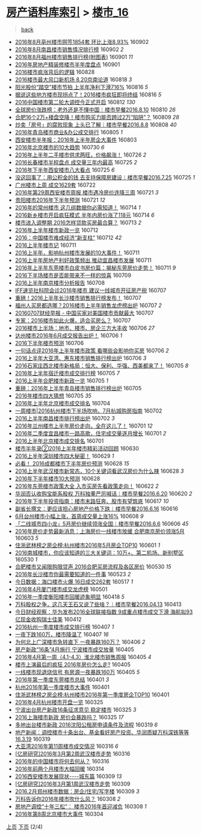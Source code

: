 [房产语料库索引](../../README.md)  > [楼市_16](楼市_16.md)
====
> [back](../README.md)

- [2016年8月亳州楼市网签1854套 环比上涨8.93%](http://jkwz.applinzi.com/ittc/6873295537364796420.html#2016%E5%B9%B48%E6%9C%88%E4%BA%B3%E5%B7%9E%E6%A5%BC%E5%B8%82%E7%BD%91%E7%AD%BE1854%E5%A5%97+%E7%8E%AF%E6%AF%94%E4%B8%8A%E6%B6%A88.93%25) 160902  
- [2016年8月南昌楼市销售情况排行榜](http://jkwz.applinzi.com/ittc/6873292272988324868.html#2016%E5%B9%B48%E6%9C%88%E5%8D%97%E6%98%8C%E6%A5%BC%E5%B8%82%E9%94%80%E5%94%AE%E6%83%85%E5%86%B5%E6%8E%92%E8%A1%8C%E6%A6%9C) 160902 *2* 
- [2016年8月福州楼市销售排行榜(附图表)](http://jkwz.applinzi.com/ittc/6872951433716040708.html#2016%E5%B9%B48%E6%9C%88%E7%A6%8F%E5%B7%9E%E6%A5%BC%E5%B8%82%E9%94%80%E5%94%AE%E6%8E%92%E8%A1%8C%E6%A6%9C%28%E9%99%84%E5%9B%BE%E8%A1%A8%29) 160901 *11* 
- [2016年房地产精装修楼市半年度盘点](http://jkwz.applinzi.com/ittc/6872917116520498181.html#2016%E5%B9%B4%E6%88%BF%E5%9C%B0%E4%BA%A7%E7%B2%BE%E8%A3%85%E4%BF%AE%E6%A5%BC%E5%B8%82%E5%8D%8A%E5%B9%B4%E5%BA%A6%E7%9B%98%E7%82%B9) 160901  
- [2016楼市疯涨背后的逻辑](http://jkwz.applinzi.com/ittc/6871320883314033669.html#2016%E6%A5%BC%E5%B8%82%E7%96%AF%E6%B6%A8%E8%83%8C%E5%90%8E%E7%9A%84%E9%80%BB%E8%BE%91) 160828  
- [2016楼市最大风口新机场   8.20京南论道](http://jkwz.applinzi.com/ittc/6867698677371634693.html#2016%E6%A5%BC%E5%B8%82%E6%9C%80%E5%A4%A7%E9%A3%8E%E5%8F%A3%E6%96%B0%E6%9C%BA%E5%9C%BA+++8.20%E4%BA%AC%E5%8D%97%E8%AE%BA%E9%81%93) 160818 *3* 
- [阳光股份“踏空”楼市节拍 上半年净利下滑716%](http://jkwz.applinzi.com/ittc/6867079532275827717.html#%E9%98%B3%E5%85%89%E8%82%A1%E4%BB%BD%E2%80%9C%E8%B8%8F%E7%A9%BA%E2%80%9D%E6%A5%BC%E5%B8%82%E8%8A%82%E6%8B%8D+%E4%B8%8A%E5%8D%8A%E5%B9%B4%E5%87%80%E5%88%A9%E4%B8%8B%E6%BB%91716%25) 160816 *5* 
- [据说这些地方楼市现拐点了！2016楼市疯狂即将终结](http://jkwz.applinzi.com/ittc/6866878900793246724.html#%E6%8D%AE%E8%AF%B4%E8%BF%99%E4%BA%9B%E5%9C%B0%E6%96%B9%E6%A5%BC%E5%B8%82%E7%8E%B0%E6%8B%90%E7%82%B9%E4%BA%86%EF%BC%812016%E6%A5%BC%E5%B8%82%E7%96%AF%E7%8B%82%E5%8D%B3%E5%B0%86%E7%BB%88%E7%BB%93) 160816 *5* 
- [2016中国楼市第二轮大调控今正式开启](http://jkwz.applinzi.com/ittc/6865495085021660164.html#2016%E4%B8%AD%E5%9B%BD%E6%A5%BC%E5%B8%82%E7%AC%AC%E4%BA%8C%E8%BD%AE%E5%A4%A7%E8%B0%83%E6%8E%A7%E4%BB%8A%E6%AD%A3%E5%BC%8F%E5%BC%80%E5%90%AF) 160812 *130* 
- [全球房价涨跌榜：老外还是不懂中国︱楼市早餐2016.8.10](http://jkwz.applinzi.com/ittc/6864619607968711684.html#%E5%85%A8%E7%90%83%E6%88%BF%E4%BB%B7%E6%B6%A8%E8%B7%8C%E6%A6%9C%EF%BC%9A%E8%80%81%E5%A4%96%E8%BF%98%E6%98%AF%E4%B8%8D%E6%87%82%E4%B8%AD%E5%9B%BD%EF%B8%B1%E6%A5%BC%E5%B8%82%E6%97%A9%E9%A4%902016.8.10) 160810 *26* 
- [合肥16个2万+楼盘空降！楼市购买力能否跨过2万“陷阱”？](http://jkwz.applinzi.com/ittc/6864277247015519237.html#%E5%90%88%E8%82%A516%E4%B8%AA2%E4%B8%87%2B%E6%A5%BC%E7%9B%98%E7%A9%BA%E9%99%8D%EF%BC%81%E6%A5%BC%E5%B8%82%E8%B4%AD%E4%B9%B0%E5%8A%9B%E8%83%BD%E5%90%A6%E8%B7%A8%E8%BF%872%E4%B8%87%E2%80%9C%E9%99%B7%E9%98%B1%E2%80%9D%EF%BC%9F) 160809 *28* 
- [炒卖「房号」的腐败现象 上头已了解︱楼市早餐2016.8.8](http://jkwz.applinzi.com/ittc/6863895516341076996.html#%E7%82%92%E5%8D%96%E3%80%8C%E6%88%BF%E5%8F%B7%E3%80%8D%E7%9A%84%E8%85%90%E8%B4%A5%E7%8E%B0%E8%B1%A1+%E4%B8%8A%E5%A4%B4%E5%B7%B2%E4%BA%86%E8%A7%A3%EF%B8%B1%E6%A5%BC%E5%B8%82%E6%97%A9%E9%A4%902016.8.8) 160808 *40* 
- [2016年青岛楼市商业&amp;办公成交排行](http://jkwz.applinzi.com/ittc/6862875929201869828.html#2016%E5%B9%B4%E9%9D%92%E5%B2%9B%E6%A5%BC%E5%B8%82%E5%95%86%E4%B8%9A%26amp%3B%E5%8A%9E%E5%85%AC%E6%88%90%E4%BA%A4%E6%8E%92%E8%A1%8C) 160805 *1* 
- [西安楼市半年报：2016年上半年房企大事件](http://jkwz.applinzi.com/ittc/6862059292634645508.html#%E8%A5%BF%E5%AE%89%E6%A5%BC%E5%B8%82%E5%8D%8A%E5%B9%B4%E6%8A%A5%EF%BC%9A2016%E5%B9%B4%E4%B8%8A%E5%8D%8A%E5%B9%B4%E6%88%BF%E4%BC%81%E5%A4%A7%E4%BA%8B%E4%BB%B6) 160803  
- [2016年北京楼市的10大趋势](http://jkwz.applinzi.com/ittc/6860600689050518533.html#2016%E5%B9%B4%E5%8C%97%E4%BA%AC%E6%A5%BC%E5%B8%82%E7%9A%8410%E5%A4%A7%E8%B6%8B%E5%8A%BF) 160730 *6* 
- [2016年上半年二手楼市供求两旺，价格飙涨！](http://jkwz.applinzi.com/ittc/6859183490318468100.html#2016%E5%B9%B4%E4%B8%8A%E5%8D%8A%E5%B9%B4%E4%BA%8C%E6%89%8B%E6%A5%BC%E5%B8%82%E4%BE%9B%E6%B1%82%E4%B8%A4%E6%97%BA%EF%BC%8C%E4%BB%B7%E6%A0%BC%E9%A3%99%E6%B6%A8%EF%BC%81) 160726 *2* 
- [2016长春楼市半程盘点 成交量三年内最高](http://jkwz.applinzi.com/ittc/6858791076021928965.html#2016%E9%95%BF%E6%98%A5%E6%A5%BC%E5%B8%82%E5%8D%8A%E7%A8%8B%E7%9B%98%E7%82%B9+%E6%88%90%E4%BA%A4%E9%87%8F%E4%B8%89%E5%B9%B4%E5%86%85%E6%9C%80%E9%AB%98) 160725 *2* 
- [2016年下半年西安楼市八大看点](http://jkwz.applinzi.com/ittc/6858740516895851524.html#2016%E5%B9%B4%E4%B8%8B%E5%8D%8A%E5%B9%B4%E8%A5%BF%E5%AE%89%E6%A5%BC%E5%B8%82%E5%85%AB%E5%A4%A7%E7%9C%8B%E7%82%B9) 160725 *6* 
- [没这回事了：用公积金的钱 去支持保障房建设︱楼市早餐2016.7.25](http://jkwz.applinzi.com/ittc/6858676260162765829.html#%E6%B2%A1%E8%BF%99%E5%9B%9E%E4%BA%8B%E4%BA%86%EF%BC%9A%E7%94%A8%E5%85%AC%E7%A7%AF%E9%87%91%E7%9A%84%E9%92%B1+%E5%8E%BB%E6%94%AF%E6%8C%81%E4%BF%9D%E9%9A%9C%E6%88%BF%E5%BB%BA%E8%AE%BE%EF%B8%B1%E6%A5%BC%E5%B8%82%E6%97%A9%E9%A4%902016.7.25) 160725 *1* 
- [广州楼市上周 成交1629套](http://jkwz.applinzi.com/ittc/6857530895174730756.html#%E5%B9%BF%E5%B7%9E%E6%A5%BC%E5%B8%82%E4%B8%8A%E5%91%A8+%E6%88%90%E4%BA%A41629%E5%A5%97) 160722  
- [2016年第29周西安楼市周报 楼市遇冷房价连降三周](http://jkwz.applinzi.com/ittc/6857372216815256581.html#2016%E5%B9%B4%E7%AC%AC29%E5%91%A8%E8%A5%BF%E5%AE%89%E6%A5%BC%E5%B8%82%E5%91%A8%E6%8A%A5+%E6%A5%BC%E5%B8%82%E9%81%87%E5%86%B7%E6%88%BF%E4%BB%B7%E8%BF%9E%E9%99%8D%E4%B8%89%E5%91%A8) 160721 *3* 
- [贵阳楼市2016年下半年预测](http://jkwz.applinzi.com/ittc/6857337254137299972.html#%E8%B4%B5%E9%98%B3%E6%A5%BC%E5%B8%822016%E5%B9%B4%E4%B8%8B%E5%8D%8A%E5%B9%B4%E9%A2%84%E6%B5%8B) 160721 *12* 
- [2016年的常州楼市 这几组数据你必需知道！](http://jkwz.applinzi.com/ittc/6854648115868730372.html#2016%E5%B9%B4%E7%9A%84%E5%B8%B8%E5%B7%9E%E6%A5%BC%E5%B8%82+%E8%BF%99%E5%87%A0%E7%BB%84%E6%95%B0%E6%8D%AE%E4%BD%A0%E5%BF%85%E9%9C%80%E7%9F%A5%E9%81%93%EF%BC%81) 160714 *1* 
- [2016新乡楼市开启疯狂模式 半年内房价涨了118元](http://jkwz.applinzi.com/ittc/6854650109949903876.html#2016%E6%96%B0%E4%B9%A1%E6%A5%BC%E5%B8%82%E5%BC%80%E5%90%AF%E7%96%AF%E7%8B%82%E6%A8%A1%E5%BC%8F+%E5%8D%8A%E5%B9%B4%E5%86%85%E6%88%BF%E4%BB%B7%E6%B6%A8%E4%BA%86118%E5%85%83) 160714 *6* 
- [楼市进入调整期 2016怎样贷款买房最合算？](http://jkwz.applinzi.com/ittc/6854405961661547525.html#%E6%A5%BC%E5%B8%82%E8%BF%9B%E5%85%A5%E8%B0%83%E6%95%B4%E6%9C%9F+2016%E6%80%8E%E6%A0%B7%E8%B4%B7%E6%AC%BE%E4%B9%B0%E6%88%BF%E6%9C%80%E5%90%88%E7%AE%97%EF%BC%9F) 160713 *2* 
- [2016年上半年楼市新政一览](http://jkwz.applinzi.com/ittc/6854028177344824325.html#2016%E5%B9%B4%E4%B8%8A%E5%8D%8A%E5%B9%B4%E6%A5%BC%E5%B8%82%E6%96%B0%E6%94%BF%E4%B8%80%E8%A7%88) 160712  
- [2016：中国楼市难成经济“新支柱”](http://jkwz.applinzi.com/ittc/6849489598828512261.html#2016%EF%BC%9A%E4%B8%AD%E5%9B%BD%E6%A5%BC%E5%B8%82%E9%9A%BE%E6%88%90%E7%BB%8F%E6%B5%8E%E2%80%9C%E6%96%B0%E6%94%AF%E6%9F%B1%E2%80%9D) 160712 *42* 
- [2016上半年楼市记](http://jkwz.applinzi.com/ittc/6853550738172806148.html#2016%E4%B8%8A%E5%8D%8A%E5%B9%B4%E6%A5%BC%E5%B8%82%E8%AE%B0) 160711  
- [2016上半年，影响杭州楼市发展的10大事件！](http://jkwz.applinzi.com/ittc/6853667036835873796.html#2016%E4%B8%8A%E5%8D%8A%E5%B9%B4%EF%BC%8C%E5%BD%B1%E5%93%8D%E6%9D%AD%E5%B7%9E%E6%A5%BC%E5%B8%82%E5%8F%91%E5%B1%95%E7%9A%8410%E5%A4%A7%E4%BA%8B%E4%BB%B6%EF%BC%81) 160711  
- [2016上半年房地产利好政策频出 推动宜昌楼市发展](http://jkwz.applinzi.com/ittc/6853620733082862597.html#2016%E4%B8%8A%E5%8D%8A%E5%B9%B4%E6%88%BF%E5%9C%B0%E4%BA%A7%E5%88%A9%E5%A5%BD%E6%94%BF%E7%AD%96%E9%A2%91%E5%87%BA+%E6%8E%A8%E5%8A%A8%E5%AE%9C%E6%98%8C%E6%A5%BC%E5%B8%82%E5%8F%91%E5%B1%95) 160711  
- [2016年上半年东莞楼市白皮书房价篇：揭秘东莞房价走势！](http://jkwz.applinzi.com/ittc/6853531565732398085.html#2016%E5%B9%B4%E4%B8%8A%E5%8D%8A%E5%B9%B4%E4%B8%9C%E8%8E%9E%E6%A5%BC%E5%B8%82%E7%99%BD%E7%9A%AE%E4%B9%A6%E6%88%BF%E4%BB%B7%E7%AF%87%EF%BC%9A%E6%8F%AD%E7%A7%98%E4%B8%9C%E8%8E%9E%E6%88%BF%E4%BB%B7%E8%B5%B0%E5%8A%BF%EF%BC%81) 160711 *9* 
- [2016下半场楼市是否能带来不一样的惊喜](http://jkwz.applinzi.com/ittc/6852439523749004292.html#2016%E4%B8%8B%E5%8D%8A%E5%9C%BA%E6%A5%BC%E5%B8%82%E6%98%AF%E5%90%A6%E8%83%BD%E5%B8%A6%E6%9D%A5%E4%B8%8D%E4%B8%80%E6%A0%B7%E7%9A%84%E6%83%8A%E5%96%9C) 160709  
- [2016上半年南京楼市分析报告](http://jkwz.applinzi.com/ittc/6852424324090430469.html#2016%E4%B8%8A%E5%8D%8A%E5%B9%B4%E5%8D%97%E4%BA%AC%E6%A5%BC%E5%B8%82%E5%88%86%E6%9E%90%E6%8A%A5%E5%91%8A) 160708  
- [IFF速览社科院会诊2016年楼市 建议一线城市开征房产税](http://jkwz.applinzi.com/ittc/6852172619474011141.html#IFF%E9%80%9F%E8%A7%88%E7%A4%BE%E7%A7%91%E9%99%A2%E4%BC%9A%E8%AF%8A2016%E5%B9%B4%E6%A5%BC%E5%B8%82+%E5%BB%BA%E8%AE%AE%E4%B8%80%E7%BA%BF%E5%9F%8E%E5%B8%82%E5%BC%80%E5%BE%81%E6%88%BF%E4%BA%A7%E7%A8%8E) 160707  
- [重磅！2016上半年长沙楼市销售排行榜发布！](http://jkwz.applinzi.com/ittc/6852142866541052932.html#%E9%87%8D%E7%A3%85%EF%BC%812016%E4%B8%8A%E5%8D%8A%E5%B9%B4%E9%95%BF%E6%B2%99%E6%A5%BC%E5%B8%82%E9%94%80%E5%94%AE%E6%8E%92%E8%A1%8C%E6%A6%9C%E5%8F%91%E5%B8%83%EF%BC%81) 160707  
- [福州人买房都选哪？2016楼市上半年销售龙虎榜出炉](http://jkwz.applinzi.com/ittc/6852095020303385605.html#%E7%A6%8F%E5%B7%9E%E4%BA%BA%E4%B9%B0%E6%88%BF%E9%83%BD%E9%80%89%E5%93%AA%EF%BC%9F2016%E6%A5%BC%E5%B8%82%E4%B8%8A%E5%8D%8A%E5%B9%B4%E9%94%80%E5%94%AE%E9%BE%99%E8%99%8E%E6%A6%9C%E5%87%BA%E7%82%89) 160707 *2* 
- [20160707财经早报 - 中国买家对美国楼市贡献最大](http://jkwz.applinzi.com/ittc/6852058368008782852.html#20160707%E8%B4%A2%E7%BB%8F%E6%97%A9%E6%8A%A5+-+%E4%B8%AD%E5%9B%BD%E4%B9%B0%E5%AE%B6%E5%AF%B9%E7%BE%8E%E5%9B%BD%E6%A5%BC%E5%B8%82%E8%B4%A1%E7%8C%AE%E6%9C%80%E5%A4%A7) 160707  
- [专家：2016楼市如此火爆，适合买房么？](http://jkwz.applinzi.com/ittc/6852053508752409604.html#%E4%B8%93%E5%AE%B6%EF%BC%9A2016%E6%A5%BC%E5%B8%82%E5%A6%82%E6%AD%A4%E7%81%AB%E7%88%86%EF%BC%8C%E9%80%82%E5%90%88%E4%B9%B0%E6%88%BF%E4%B9%88%EF%BC%9F) 160707  
- [2016楼市上半场：地市、楼市、房企三方大丰收](http://jkwz.applinzi.com/ittc/6851817438622254085.html#2016%E6%A5%BC%E5%B8%82%E4%B8%8A%E5%8D%8A%E5%9C%BA%EF%BC%9A%E5%9C%B0%E5%B8%82%E3%80%81%E6%A5%BC%E5%B8%82%E3%80%81%E6%88%BF%E4%BC%81%E4%B8%89%E6%96%B9%E5%A4%A7%E4%B8%B0%E6%94%B6) 160706 *27* 
- [达州楼市2016年6月成交报告出炉！](http://jkwz.applinzi.com/ittc/6851766568425620485.html#%E8%BE%BE%E5%B7%9E%E6%A5%BC%E5%B8%822016%E5%B9%B46%E6%9C%88%E6%88%90%E4%BA%A4%E6%8A%A5%E5%91%8A%E5%87%BA%E7%82%89%EF%BC%81) 160706 *1* 
- [2016下半年楼市预测](http://jkwz.applinzi.com/ittc/6851707973843551237.html#2016%E4%B8%8B%E5%8D%8A%E5%B9%B4%E6%A5%BC%E5%B8%82%E9%A2%84%E6%B5%8B) 160706  
- [一句话点评2016年上半年楼市政策 看哪些会影响你买房](http://jkwz.applinzi.com/ittc/6851670087295304709.html#%E4%B8%80%E5%8F%A5%E8%AF%9D%E7%82%B9%E8%AF%842016%E5%B9%B4%E4%B8%8A%E5%8D%8A%E5%B9%B4%E6%A5%BC%E5%B8%82%E6%94%BF%E7%AD%96+%E7%9C%8B%E5%93%AA%E4%BA%9B%E4%BC%9A%E5%BD%B1%E5%93%8D%E4%BD%A0%E4%B9%B0%E6%88%BF) 160706 *2* 
- [2016上半年大亚湾、惠东楼市销售排行榜出炉](http://jkwz.applinzi.com/ittc/6851657432346133508.html#2016%E4%B8%8A%E5%8D%8A%E5%B9%B4%E5%A4%A7%E4%BA%9A%E6%B9%BE%E3%80%81%E6%83%A0%E4%B8%9C%E6%A5%BC%E5%B8%82%E9%94%80%E5%94%AE%E6%8E%92%E8%A1%8C%E6%A6%9C%E5%87%BA%E7%82%89) 160706 *3* 
- [2016石家庄西北楼市新格局：恒大、保利、华强、西美都来了！](http://jkwz.applinzi.com/ittc/6851452063619482628.html#2016%E7%9F%B3%E5%AE%B6%E5%BA%84%E8%A5%BF%E5%8C%97%E6%A5%BC%E5%B8%82%E6%96%B0%E6%A0%BC%E5%B1%80%EF%BC%9A%E6%81%92%E5%A4%A7%E3%80%81%E4%BF%9D%E5%88%A9%E3%80%81%E5%8D%8E%E5%BC%BA%E3%80%81%E8%A5%BF%E7%BE%8E%E9%83%BD%E6%9D%A5%E4%BA%86%EF%BC%81) 160705 *8* 
- [2016年上半年宿迁楼市成交排行榜](http://jkwz.applinzi.com/ittc/6851384823725425669.html#2016%E5%B9%B4%E4%B8%8A%E5%8D%8A%E5%B9%B4%E5%AE%BF%E8%BF%81%E6%A5%BC%E5%B8%82%E6%88%90%E4%BA%A4%E6%8E%92%E8%A1%8C%E6%A6%9C) 160705 *7* 
- [2016上半年合肥楼市新政一览](http://jkwz.applinzi.com/ittc/6851352014805795845.html#2016%E4%B8%8A%E5%8D%8A%E5%B9%B4%E5%90%88%E8%82%A5%E6%A5%BC%E5%B8%82%E6%96%B0%E6%94%BF%E4%B8%80%E8%A7%88) 160705 *1* 
- [重磅：2016年上半年青岛楼市销售排行榜出炉](http://jkwz.applinzi.com/ittc/6851308118310650884.html#%E9%87%8D%E7%A3%85%EF%BC%9A2016%E5%B9%B4%E4%B8%8A%E5%8D%8A%E5%B9%B4%E9%9D%92%E5%B2%9B%E6%A5%BC%E5%B8%82%E9%94%80%E5%94%AE%E6%8E%92%E8%A1%8C%E6%A6%9C%E5%87%BA%E7%82%89) 160705  
- [2016年楼市四大猜想](http://jkwz.applinzi.com/ittc/6851294174531552261.html#2016%E5%B9%B4%E6%A5%BC%E5%B8%82%E5%9B%9B%E5%A4%A7%E7%8C%9C%E6%83%B3) 160705 *35* 
- [2016年上半年北京楼市成交排名](http://jkwz.applinzi.com/ittc/6851066366177838085.html#2016%E5%B9%B4%E4%B8%8A%E5%8D%8A%E5%B9%B4%E5%8C%97%E4%BA%AC%E6%A5%BC%E5%B8%82%E6%88%90%E4%BA%A4%E6%8E%92%E5%90%8D) 160704  
- [一周楼市|2016杭州楼市下半场吹响，7月杭城购房指南](http://jkwz.applinzi.com/ittc/6850397473557971973.html#%E4%B8%80%E5%91%A8%E6%A5%BC%E5%B8%82%7C2016%E6%9D%AD%E5%B7%9E%E6%A5%BC%E5%B8%82%E4%B8%8B%E5%8D%8A%E5%9C%BA%E5%90%B9%E5%93%8D%EF%BC%8C7%E6%9C%88%E6%9D%AD%E5%9F%8E%E8%B4%AD%E6%88%BF%E6%8C%87%E5%8D%97) 160702  
- [2016上半年南昌楼市排行榜出炉](http://jkwz.applinzi.com/ittc/6850247543606477829.html#2016%E4%B8%8A%E5%8D%8A%E5%B9%B4%E5%8D%97%E6%98%8C%E6%A5%BC%E5%B8%82%E6%8E%92%E8%A1%8C%E6%A6%9C%E5%87%BA%E7%82%89) 160702 *3* 
- [2016年兰州楼市上半年房价走向，全在这儿了！](http://jkwz.applinzi.com/ittc/6849942766746076164.html#2016%E5%B9%B4%E5%85%B0%E5%B7%9E%E6%A5%BC%E5%B8%82%E4%B8%8A%E5%8D%8A%E5%B9%B4%E6%88%BF%E4%BB%B7%E8%B5%B0%E5%90%91%EF%BC%8C%E5%85%A8%E5%9C%A8%E8%BF%99%E5%84%BF%E4%BA%86%EF%BC%81) 160701 *12* 
- [2016年二季度宜昌楼市一路高歌，住宅成交量逐月增长](http://jkwz.applinzi.com/ittc/6849931384701060101.html#2016%E5%B9%B4%E4%BA%8C%E5%AD%A3%E5%BA%A6%E5%AE%9C%E6%98%8C%E6%A5%BC%E5%B8%82%E4%B8%80%E8%B7%AF%E9%AB%98%E6%AD%8C%EF%BC%8C%E4%BD%8F%E5%AE%85%E6%88%90%E4%BA%A4%E9%87%8F%E9%80%90%E6%9C%88%E5%A2%9E%E9%95%BF) 160701 *2* 
- [2016上半年北京楼市成交排名](http://jkwz.applinzi.com/ittc/6849850321937105925.html#2016%E4%B8%8A%E5%8D%8A%E5%B9%B4%E5%8C%97%E4%BA%AC%E6%A5%BC%E5%B8%82%E6%88%90%E4%BA%A4%E6%8E%92%E5%90%8D) 160701  
- [楼市半年录②2016上半年楼市精彩活动回顾](http://jkwz.applinzi.com/ittc/6849563762453120004.html#%E6%A5%BC%E5%B8%82%E5%8D%8A%E5%B9%B4%E5%BD%95%E2%91%A12016%E4%B8%8A%E5%8D%8A%E5%B9%B4%E6%A5%BC%E5%B8%82%E7%B2%BE%E5%BD%A9%E6%B4%BB%E5%8A%A8%E5%9B%9E%E9%A1%BE) 160630  
- [2016上半年深圳楼市四大秘密！](http://jkwz.applinzi.com/ittc/6849102523323122693.html#2016%E4%B8%8A%E5%8D%8A%E5%B9%B4%E6%B7%B1%E5%9C%B3%E6%A5%BC%E5%B8%82%E5%9B%9B%E5%A4%A7%E7%A7%98%E5%AF%86%EF%BC%81) 160629 *1* 
- [必看！ 2016成都楼市下半年房价预测](http://jkwz.applinzi.com/ittc/6848808390738052101.html#%E5%BF%85%E7%9C%8B%EF%BC%81+2016%E6%88%90%E9%83%BD%E6%A5%BC%E5%B8%82%E4%B8%8B%E5%8D%8A%E5%B9%B4%E6%88%BF%E4%BB%B7%E9%A2%84%E6%B5%8B) 160628 *15* 
- [2016上半年武汉楼市新常态，10个关键词看武汉房价为什么辣](http://jkwz.applinzi.com/ittc/6848698165137769477.html#2016%E4%B8%8A%E5%8D%8A%E5%B9%B4%E6%AD%A6%E6%B1%89%E6%A5%BC%E5%B8%82%E6%96%B0%E5%B8%B8%E6%80%81%EF%BC%8C10%E4%B8%AA%E5%85%B3%E9%94%AE%E8%AF%8D%E7%9C%8B%E6%AD%A6%E6%B1%89%E6%88%BF%E4%BB%B7%E4%B8%BA%E4%BB%80%E4%B9%88%E8%BE%A3) 160628 *3* 
- [2016年下半年楼市10大预测](http://jkwz.applinzi.com/ittc/6848695288486953989.html#2016%E5%B9%B4%E4%B8%8B%E5%8D%8A%E5%B9%B4%E6%A5%BC%E5%B8%8210%E5%A4%A7%E9%A2%84%E6%B5%8B) 160628  
- [2016年东莞楼市政策大全 入市买房先看政策走向！](http://jkwz.applinzi.com/ittc/6846573982496850948.html#2016%E5%B9%B4%E4%B8%9C%E8%8E%9E%E6%A5%BC%E5%B8%82%E6%94%BF%E7%AD%96%E5%A4%A7%E5%85%A8+%E5%85%A5%E5%B8%82%E4%B9%B0%E6%88%BF%E5%85%88%E7%9C%8B%E6%94%BF%E7%AD%96%E8%B5%B0%E5%90%91%EF%BC%81) 160622 *2* 
- [华润否认收购宝能系股权 万科独董严厉喊话︱楼市早餐2016.6.20](http://jkwz.applinzi.com/ittc/6845755535248589829.html#%E5%8D%8E%E6%B6%A6%E5%90%A6%E8%AE%A4%E6%94%B6%E8%B4%AD%E5%AE%9D%E8%83%BD%E7%B3%BB%E8%82%A1%E6%9D%83+%E4%B8%87%E7%A7%91%E7%8B%AC%E8%91%A3%E4%B8%A5%E5%8E%89%E5%96%8A%E8%AF%9D%EF%B8%B1%E6%A5%BC%E5%B8%82%E6%97%A9%E9%A4%902016.6.20) 160620 *2* 
- [2016年下半年投资指南：楼市末路狂奔、股市有望筑底](http://jkwz.applinzi.com/ittc/6844602666214491141.html#2016%E5%B9%B4%E4%B8%8B%E5%8D%8A%E5%B9%B4%E6%8A%95%E8%B5%84%E6%8C%87%E5%8D%97%EF%BC%9A%E6%A5%BC%E5%B8%82%E6%9C%AB%E8%B7%AF%E7%8B%82%E5%A5%94%E3%80%81%E8%82%A1%E5%B8%82%E6%9C%89%E6%9C%9B%E7%AD%91%E5%BA%95) 160617 *10* 
- [副省长撰文：更应该担心房地产价格下跌︱楼市早餐2016.6.16](http://jkwz.applinzi.com/ittc/6844215522560050181.html#%E5%89%AF%E7%9C%81%E9%95%BF%E6%92%B0%E6%96%87%EF%BC%9A%E6%9B%B4%E5%BA%94%E8%AF%A5%E6%8B%85%E5%BF%83%E6%88%BF%E5%9C%B0%E4%BA%A7%E4%BB%B7%E6%A0%BC%E4%B8%8B%E8%B7%8C%EF%B8%B1%E6%A5%BC%E5%B8%82%E6%97%A9%E9%A4%902016.6.16) 160616  
- [6月台州楼市小幅上涨，首周成交量上涨16%](http://jkwz.applinzi.com/ittc/6841017509742117893.html#6%E6%9C%88%E5%8F%B0%E5%B7%9E%E6%A5%BC%E5%B8%82%E5%B0%8F%E5%B9%85%E4%B8%8A%E6%B6%A8%EF%BC%8C%E9%A6%96%E5%91%A8%E6%88%90%E4%BA%A4%E9%87%8F%E4%B8%8A%E6%B6%A816%25) 160608 *9* 
- [「二线城市四小龙」5月房价继续领涨全国︱楼市早餐2016.6.6](http://jkwz.applinzi.com/ittc/6840489290601350149.html#%E3%80%8C%E4%BA%8C%E7%BA%BF%E5%9F%8E%E5%B8%82%E5%9B%9B%E5%B0%8F%E9%BE%99%E3%80%8D5%E6%9C%88%E6%88%BF%E4%BB%B7%E7%BB%A7%E7%BB%AD%E9%A2%86%E6%B6%A8%E5%85%A8%E5%9B%BD%EF%B8%B1%E6%A5%BC%E5%B8%82%E6%97%A9%E9%A4%902016.6.6) 160606 *45* 
- [2016年房价走势最新消息：上海房价一线楼市放缓 合肥南京房价领涨5月](http://jkwz.applinzi.com/ittc/6839452043496129541.html#2016%E5%B9%B4%E6%88%BF%E4%BB%B7%E8%B5%B0%E5%8A%BF%E6%9C%80%E6%96%B0%E6%B6%88%E6%81%AF%EF%BC%9A%E4%B8%8A%E6%B5%B7%E6%88%BF%E4%BB%B7%E4%B8%80%E7%BA%BF%E6%A5%BC%E5%B8%82%E6%94%BE%E7%BC%93+%E5%90%88%E8%82%A5%E5%8D%97%E4%BA%AC%E6%88%BF%E4%BB%B7%E9%A2%86%E6%B6%A85%E6%9C%88) 160603 *5* 
- [住浙武林榜之房企榜:杭州楼市2016年5月房企TOP10](http://jkwz.applinzi.com/ittc/6838578776400987140.html#%E4%BD%8F%E6%B5%99%E6%AD%A6%E6%9E%97%E6%A6%9C%E4%B9%8B%E6%88%BF%E4%BC%81%E6%A6%9C%3A%E6%9D%AD%E5%B7%9E%E6%A5%BC%E5%B8%822016%E5%B9%B45%E6%9C%88%E6%88%BF%E4%BC%81TOP10) 160601 *1* 
- [2016南城楼市，你应该知道的三大关键词：10万+、第二机场、新别墅区](http://jkwz.applinzi.com/ittc/6838033351675741188.html#2016%E5%8D%97%E5%9F%8E%E6%A5%BC%E5%B8%82%EF%BC%8C%E4%BD%A0%E5%BA%94%E8%AF%A5%E7%9F%A5%E9%81%93%E7%9A%84%E4%B8%89%E5%A4%A7%E5%85%B3%E9%94%AE%E8%AF%8D%EF%BC%9A10%E4%B8%87%2B%E3%80%81%E7%AC%AC%E4%BA%8C%E6%9C%BA%E5%9C%BA%E3%80%81%E6%96%B0%E5%88%AB%E5%A2%85%E5%8C%BA) 160530 *1* 
- [合肥楼市又闻限购限贷声 2016合肥买房流程及各区房价](http://jkwz.applinzi.com/ittc/6837978080450446340.html#%E5%90%88%E8%82%A5%E6%A5%BC%E5%B8%82%E5%8F%88%E9%97%BB%E9%99%90%E8%B4%AD%E9%99%90%E8%B4%B7%E5%A3%B0+2016%E5%90%88%E8%82%A5%E4%B9%B0%E6%88%BF%E6%B5%81%E7%A8%8B%E5%8F%8A%E5%90%84%E5%8C%BA%E6%88%BF%E4%BB%B7) 160530 *15* 
- [2016年长沙楼市你最需要知道的一件事](http://jkwz.applinzi.com/ittc/6835534578047255556.html#2016%E5%B9%B4%E9%95%BF%E6%B2%99%E6%A5%BC%E5%B8%82%E4%BD%A0%E6%9C%80%E9%9C%80%E8%A6%81%E7%9F%A5%E9%81%93%E7%9A%84%E4%B8%80%E4%BB%B6%E4%BA%8B) 160523 *2* 
- [今日数据：海口楼市火爆 16日成交262套](http://jkwz.applinzi.com/ittc/6833128541407151109.html#%E4%BB%8A%E6%97%A5%E6%95%B0%E6%8D%AE%EF%BC%9A%E6%B5%B7%E5%8F%A3%E6%A5%BC%E5%B8%82%E7%81%AB%E7%88%86+16%E6%97%A5%E6%88%90%E4%BA%A4262%E5%A5%97) 160517 *1* 
- [2016年4月厦门楼市成交龙虎榜](http://jkwz.applinzi.com/ittc/6827252703075763205.html#2016%E5%B9%B44%E6%9C%88%E5%8E%A6%E9%97%A8%E6%A5%BC%E5%B8%82%E6%88%90%E4%BA%A4%E9%BE%99%E8%99%8E%E6%A6%9C) 160501  
- [2016年一季度衡阳楼市回暖迹象明显](http://jkwz.applinzi.com/ittc/6822450658766488581.html#2016%E5%B9%B4%E4%B8%80%E5%AD%A3%E5%BA%A6%E8%A1%A1%E9%98%B3%E6%A5%BC%E5%B8%82%E5%9B%9E%E6%9A%96%E8%BF%B9%E8%B1%A1%E6%98%8E%E6%98%BE) 160418 *5* 
- [万科股权之争，这几天王石又说了些啥？︱楼市早餐2016.04.13](http://jkwz.applinzi.com/ittc/6820466927235236869.html#%E4%B8%87%E7%A7%91%E8%82%A1%E6%9D%83%E4%B9%8B%E4%BA%89%EF%BC%8C%E8%BF%99%E5%87%A0%E5%A4%A9%E7%8E%8B%E7%9F%B3%E5%8F%88%E8%AF%B4%E4%BA%86%E4%BA%9B%E5%95%A5%EF%BC%9F%EF%B8%B1%E6%A5%BC%E5%B8%82%E6%97%A9%E9%A4%902016.04.13) 160413  
- [今日财经观察：华为发布2016全球联接指数 9成重点楼市成交下滑 海航拟93亿现金收购瑞士佳美](http://jkwz.applinzi.com/ittc/6820108659614827525.html#%E4%BB%8A%E6%97%A5%E8%B4%A2%E7%BB%8F%E8%A7%82%E5%AF%9F%EF%BC%9A%E5%8D%8E%E4%B8%BA%E5%8F%91%E5%B8%832016%E5%85%A8%E7%90%83%E8%81%94%E6%8E%A5%E6%8C%87%E6%95%B0+9%E6%88%90%E9%87%8D%E7%82%B9%E6%A5%BC%E5%B8%82%E6%88%90%E4%BA%A4%E4%B8%8B%E6%BB%91+%E6%B5%B7%E8%88%AA%E6%8B%9F93%E4%BA%BF%E7%8E%B0%E9%87%91%E6%94%B6%E8%B4%AD%E7%91%9E%E5%A3%AB%E4%BD%B3%E7%BE%8E) 160412  
- [2016杭州一季度楼市成交排行榜](http://jkwz.applinzi.com/ittc/6818359105508869124.html#2016%E6%9D%AD%E5%B7%9E%E4%B8%80%E5%AD%A3%E5%BA%A6%E6%A5%BC%E5%B8%82%E6%88%90%E4%BA%A4%E6%8E%92%E8%A1%8C%E6%A6%9C) 160407 *1* 
- [一夜下跌160万，楼市降温了](http://jkwz.applinzi.com/ittc/6818297871803614212.html#%E4%B8%80%E5%A4%9C%E4%B8%8B%E8%B7%8C160%E4%B8%87%EF%BC%8C%E6%A5%BC%E5%B8%82%E9%99%8D%E6%B8%A9%E4%BA%86) 160407 *16* 
- [为何北上广深楼市急转直下 一夜暴跌160万？](http://jkwz.applinzi.com/ittc/6818001977480840196.html#%E4%B8%BA%E4%BD%95%E5%8C%97%E4%B8%8A%E5%B9%BF%E6%B7%B1%E6%A5%BC%E5%B8%82%E6%80%A5%E8%BD%AC%E7%9B%B4%E4%B8%8B+%E4%B8%80%E5%A4%9C%E6%9A%B4%E8%B7%8C160%E4%B8%87%EF%BC%9F) 160406 *2* 
- [房产新政“16条”4月施行 宁波楼市成交放量](http://jkwz.applinzi.com/ittc/6817596019516638213.html#%E6%88%BF%E4%BA%A7%E6%96%B0%E6%94%BF%E2%80%9C16%E6%9D%A1%E2%80%9D4%E6%9C%88%E6%96%BD%E8%A1%8C+%E5%AE%81%E6%B3%A2%E6%A5%BC%E5%B8%82%E6%88%90%E4%BA%A4%E6%94%BE%E9%87%8F) 160405  
- [2016年4月第一周（4.1-4.3）淮北楼市销售周报](http://jkwz.applinzi.com/ittc/6817648670027547652.html#2016%E5%B9%B44%E6%9C%88%E7%AC%AC%E4%B8%80%E5%91%A8%EF%BC%884.1-4.3%EF%BC%89%E6%B7%AE%E5%8C%97%E6%A5%BC%E5%B8%82%E9%94%80%E5%94%AE%E5%91%A8%E6%8A%A5) 160405 *4* 
- [楼市上演最后的疯狂 2016年房价怎么走?](http://jkwz.applinzi.com/ittc/6817615553963230212.html#%E6%A5%BC%E5%B8%82%E4%B8%8A%E6%BC%94%E6%9C%80%E5%90%8E%E7%9A%84%E7%96%AF%E7%8B%82+2016%E5%B9%B4%E6%88%BF%E4%BB%B7%E6%80%8E%E4%B9%88%E8%B5%B0%3F) 160405  
- [一线楼市现退烧信号 有房源一夜暴跌160万](http://jkwz.applinzi.com/ittc/6817542513539679236.html#%E4%B8%80%E7%BA%BF%E6%A5%BC%E5%B8%82%E7%8E%B0%E9%80%80%E7%83%A7%E4%BF%A1%E5%8F%B7+%E6%9C%89%E6%88%BF%E6%BA%90%E4%B8%80%E5%A4%9C%E6%9A%B4%E8%B7%8C160%E4%B8%87) 160405 *5* 
- [2016年第一季度东莞楼市总结](http://jkwz.applinzi.com/ittc/6816183106524431364.html#2016%E5%B9%B4%E7%AC%AC%E4%B8%80%E5%AD%A3%E5%BA%A6%E4%B8%9C%E8%8E%9E%E6%A5%BC%E5%B8%82%E6%80%BB%E7%BB%93) 160401 *3* 
- [杭州2016年第一季度楼市大事件](http://jkwz.applinzi.com/ittc/6816174438223447044.html#%E6%9D%AD%E5%B7%9E2016%E5%B9%B4%E7%AC%AC%E4%B8%80%E5%AD%A3%E5%BA%A6%E6%A5%BC%E5%B8%82%E5%A4%A7%E4%BA%8B%E4%BB%B6) 160401  
- [住浙武林榜之房企榜:杭州楼市2016年第一季度房企TOP10](http://jkwz.applinzi.com/ittc/6815951183973712900.html#%E4%BD%8F%E6%B5%99%E6%AD%A6%E6%9E%97%E6%A6%9C%E4%B9%8B%E6%88%BF%E4%BC%81%E6%A6%9C%3A%E6%9D%AD%E5%B7%9E%E6%A5%BC%E5%B8%822016%E5%B9%B4%E7%AC%AC%E4%B8%80%E5%AD%A3%E5%BA%A6%E6%88%BF%E4%BC%81TOP10) 160401  
- [2016年4月杭州楼市开盘一览](http://jkwz.applinzi.com/ittc/6813575946888020997.html#2016%E5%B9%B44%E6%9C%88%E6%9D%AD%E5%B7%9E%E6%A5%BC%E5%B8%82%E5%BC%80%E7%9B%98%E4%B8%80%E8%A7%88) 160325  
- [宁波出台房产新政16条征求意见 稳定楼市](http://jkwz.applinzi.com/ittc/6813565806734476293.html#%E5%AE%81%E6%B3%A2%E5%87%BA%E5%8F%B0%E6%88%BF%E4%BA%A7%E6%96%B0%E6%94%BF16%E6%9D%A1%E5%BE%81%E6%B1%82%E6%84%8F%E8%A7%81+%E7%A8%B3%E5%AE%9A%E6%A5%BC%E5%B8%82) 160325 *3* 
- [2016上海楼市新政 房价会暴跌吗？](http://jkwz.applinzi.com/ittc/6813556190759879685.html#2016%E4%B8%8A%E6%B5%B7%E6%A5%BC%E5%B8%82%E6%96%B0%E6%94%BF+%E6%88%BF%E4%BB%B7%E4%BC%9A%E6%9A%B4%E8%B7%8C%E5%90%97%EF%BC%9F) 160325 *17* 
- [多地出台楼市新政 2016沈阳公租房申请条件及流程](http://jkwz.applinzi.com/ittc/6811286656309003268.html#%E5%A4%9A%E5%9C%B0%E5%87%BA%E5%8F%B0%E6%A5%BC%E5%B8%82%E6%96%B0%E6%94%BF+2016%E6%B2%88%E9%98%B3%E5%85%AC%E7%A7%9F%E6%88%BF%E7%94%B3%E8%AF%B7%E6%9D%A1%E4%BB%B6%E5%8F%8A%E6%B5%81%E7%A8%8B) 160319 *6* 
- [地产新闻：调控楼市十条出台、基金看好房产投资、华润质疑万科深铁等等16.3.19](http://jkwz.applinzi.com/ittc/6811211559162348548.html#%E5%9C%B0%E4%BA%A7%E6%96%B0%E9%97%BB%EF%BC%9A%E8%B0%83%E6%8E%A7%E6%A5%BC%E5%B8%82%E5%8D%81%E6%9D%A1%E5%87%BA%E5%8F%B0%E3%80%81%E5%9F%BA%E9%87%91%E7%9C%8B%E5%A5%BD%E6%88%BF%E4%BA%A7%E6%8A%95%E8%B5%84%E3%80%81%E5%8D%8E%E6%B6%A6%E8%B4%A8%E7%96%91%E4%B8%87%E7%A7%91%E6%B7%B1%E9%93%81%E7%AD%89%E7%AD%8916.3.19) 160319  
- [大亚湾2016年第11周楼市成交情况](http://jkwz.applinzi.com/ittc/6810329500231402501.html#%E5%A4%A7%E4%BA%9A%E6%B9%BE2016%E5%B9%B4%E7%AC%AC11%E5%91%A8%E6%A5%BC%E5%B8%82%E6%88%90%E4%BA%A4%E6%83%85%E5%86%B5) 160316 *6* 
- [[亿房研究]2016年3月第2周武汉楼市走势](http://jkwz.applinzi.com/ittc/6810205235406439428.html#%5B%E4%BA%BF%E6%88%BF%E7%A0%94%E7%A9%B6%5D2016%E5%B9%B43%E6%9C%88%E7%AC%AC2%E5%91%A8%E6%AD%A6%E6%B1%89%E6%A5%BC%E5%B8%82%E8%B5%B0%E5%8A%BF) 160316  
- [2016年的中国楼市将何去何从？](http://jkwz.applinzi.com/ittc/6810016048619193348.html#2016%E5%B9%B4%E7%9A%84%E4%B8%AD%E5%9B%BD%E6%A5%BC%E5%B8%82%E5%B0%86%E4%BD%95%E5%8E%BB%E4%BD%95%E4%BB%8E%EF%BC%9F) 160316  
- [2016年前两个月楼市大幅回暖](http://jkwz.applinzi.com/ittc/6809524661410857989.html#2016%E5%B9%B4%E5%89%8D%E4%B8%A4%E4%B8%AA%E6%9C%88%E6%A5%BC%E5%B8%82%E5%A4%A7%E5%B9%85%E5%9B%9E%E6%9A%96) 160314  
- [2016西安楼市发展现状----城东篇](http://jkwz.applinzi.com/ittc/6807590399220646917.html#2016%E8%A5%BF%E5%AE%89%E6%A5%BC%E5%B8%82%E5%8F%91%E5%B1%95%E7%8E%B0%E7%8A%B6----%E5%9F%8E%E4%B8%9C%E7%AF%87) 160309 *13* 
- [[亿房研究]2016年3月第1周武汉楼市走势](http://jkwz.applinzi.com/ittc/6807548810347676676.html#%5B%E4%BA%BF%E6%88%BF%E7%A0%94%E7%A9%B6%5D2016%E5%B9%B43%E6%9C%88%E7%AC%AC1%E5%91%A8%E6%AD%A6%E6%B1%89%E6%A5%BC%E5%B8%82%E8%B5%B0%E5%8A%BF) 160309  
- [2016.2月郑州楼市数据：房企/住宅/写字楼](http://jkwz.applinzi.com/ittc/6807506000420537349.html#2016.2%E6%9C%88%E9%83%91%E5%B7%9E%E6%A5%BC%E5%B8%82%E6%95%B0%E6%8D%AE%EF%BC%9A%E6%88%BF%E4%BC%81%2F%E4%BD%8F%E5%AE%85%2F%E5%86%99%E5%AD%97%E6%A5%BC) 160309 *3* 
- [万科告诉你2016年楼市吹什么风？](http://jkwz.applinzi.com/ittc/6807194130211931140.html#%E4%B8%87%E7%A7%91%E5%91%8A%E8%AF%89%E4%BD%A02016%E5%B9%B4%E6%A5%BC%E5%B8%82%E5%90%B9%E4%BB%80%E4%B9%88%E9%A3%8E%EF%BC%9F) 160308 *2* 
- [房地产调控“十年三松”： 楼市2016年首迎减负](http://jkwz.applinzi.com/ittc/6807148093589947396.html#%E6%88%BF%E5%9C%B0%E4%BA%A7%E8%B0%83%E6%8E%A7%E2%80%9C%E5%8D%81%E5%B9%B4%E4%B8%89%E6%9D%BE%E2%80%9D%EF%BC%9A+%E6%A5%BC%E5%B8%822016%E5%B9%B4%E9%A6%96%E8%BF%8E%E5%87%8F%E8%B4%9F) 160308 *1* 
- [2016年第8周北京楼市大事件](http://jkwz.applinzi.com/ittc/6805751406522795012.html#2016%E5%B9%B4%E7%AC%AC8%E5%91%A8%E5%8C%97%E4%BA%AC%E6%A5%BC%E5%B8%82%E5%A4%A7%E4%BA%8B%E4%BB%B6) 160304  


 [上页](楼市_163.md) [下页](楼市_161.md)          (2/4)